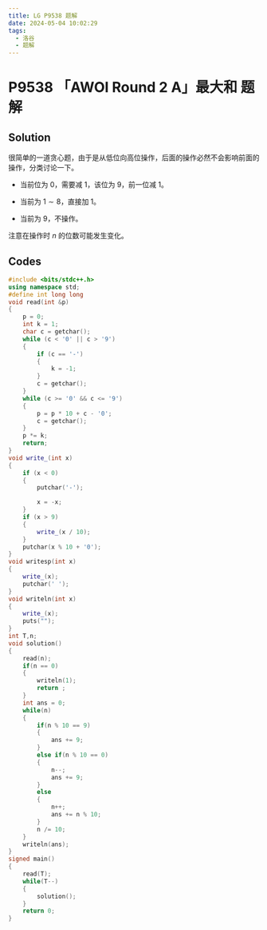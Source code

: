 ```yaml
---
title: LG P9538 题解
date: 2024-05-04 10:02:29
tags:
  - 洛谷
  - 题解
---
```

<!---->
<!--more-->

# P9538 「AWOI Round 2 A」最大和 题解


## Solution

很简单的一道贪心题，由于是从低位向高位操作，后面的操作必然不会影响前面的操作，分类讨论一下。

- 当前位为 $0$，需要减 $1$，该位为 $9$，前一位减 $1$。

- 当前为 $1 \sim 8$，直接加 $1$。

- 当前为 $9$，不操作。

注意在操作时 $n$ 的位数可能发生变化。



## Codes

```cpp
#include <bits/stdc++.h>
using namespace std;
#define int long long
void read(int &p)
{
    p = 0;
    int k = 1;
    char c = getchar();
    while (c < '0' || c > '9')
    {
        if (c == '-')
        {
            k = -1;
        }
        c = getchar();
    }
    while (c >= '0' && c <= '9')
    {
        p = p * 10 + c - '0';
        c = getchar();
    }
    p *= k;
    return;
}
void write_(int x)
{
    if (x < 0)
    {
        putchar('-');

        x = -x;
    }
    if (x > 9)
    {
        write_(x / 10);
    }
    putchar(x % 10 + '0');
}
void writesp(int x)
{
    write_(x);
    putchar(' ');
}
void writeln(int x)
{
    write_(x);
    puts("");
}
int T,n;
void solution()
{
    read(n);
    if(n == 0)
    {
        writeln(1);
        return ;
    }
    int ans = 0;
    while(n)
    {
        if(n % 10 == 9)
        {
            ans += 9;
        }
        else if(n % 10 == 0)
        {
            n--;
            ans += 9;
        }
        else
        {
            n++;
            ans += n % 10;
        }
        n /= 10;
    }
    writeln(ans);
}
signed main()
{
    read(T);
    while(T--)
    {
        solution();
    }
    return 0;
}
```